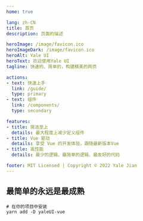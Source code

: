 ```yaml
---
home: true

lang: zh-CN
title: 首页
description: 页面的描述

heroImage: /image/favicon.ico
heroImageDark: /image/favicon.ico
heroAlt: Yale UI
heroText: 欢迎使用Yale UI
tagline: 快速的、简单的，构建精美的网页

actions:
- text: 快速上手
  link: /guide/
  type: primary
- text: 组件
  link: /components/
  type: secondary

features:
- title: 简洁至上
  details: 最大程度上减少定义组件
- title: Vue 驱动
  details: 享受 Vue 的开发体验，跟随最新版本Vue
- title: 高性能
  details: 最少的逻辑、最简单的逻辑、最友好的代码

footer: MIT Licensed | Copyright © 2022 Yale Jian
---
```


## 最简单的永远是最成熟
```
# 在你的项目中安装
yarn add -D yaleUI-vue
```